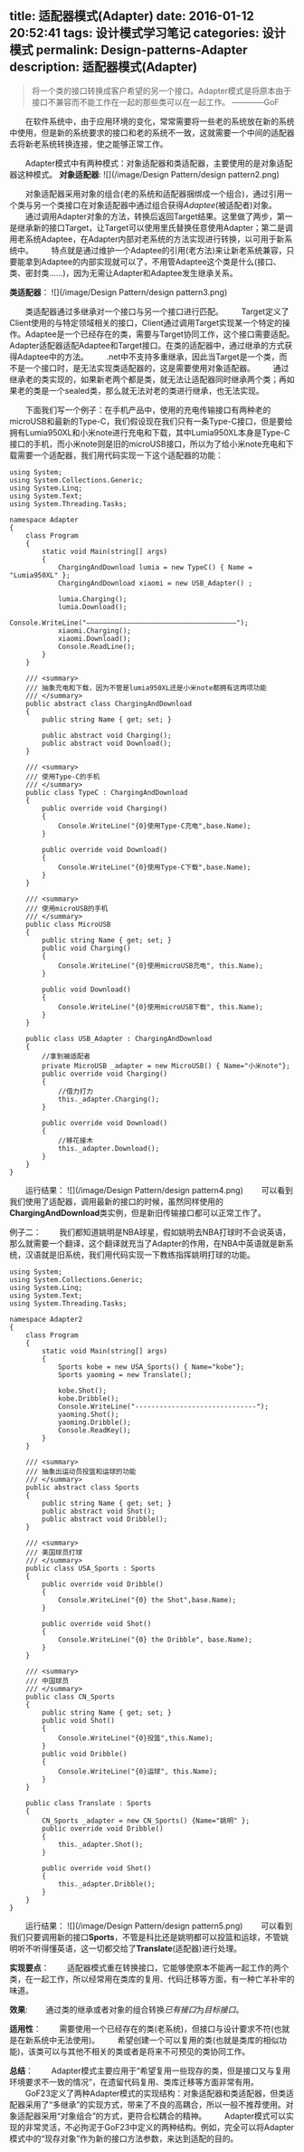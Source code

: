 title: 适配器模式(Adapter)
date: 2016-01-12 20:52:41
tags: 设计模式学习笔记
categories: 设计模式
permalink: Design-patterns-Adapter
description: 适配器模式(Adapter)
---
>将一个类的接口转换成客户希望的另一个接口。Adapter模式是将原本由于接口不兼容而不能工作在一起的那些类可以在一起工作。       ————GoF  

　　在软件系统中，由于应用环境的变化，常常需要将一些老的系统放在新的系统中使用，但是新的系统要求的接口和老的系统不一致，这就需要一个中间的适配器去将新老系统转换连接，使之能够正常工作。<!--more-->

　　Adapter模式中有两种模式：对象适配器和类适配器，主要使用的是对象适配器这种模式。
**对象适配器**:
![](/image/Design Pattern/design pattern2.png)

　　对象适配器采用对象的组合(老的系统和适配器捆绑成一个组合)，通过引用一个类与另一个类接口在对象适配器中通过组合获得*Adaptee*(被适配者)对象。
　　通过调用Adapter对象的方法，转换后返回Target结果。这里做了两步，第一是继承新的接口Target，让Target可以使用里氏替换任意使用Adapter；第二是调用老系统Adaptee，在Adapter内部对老系统的方法实现进行转换，以可用于新系统中。
　　特点就是通过维护一个Adaptee的引用(老方法)来让新老系统兼容，只要能拿到Adaptee的内部实现就可以了，不用管Adaptee这个类是什么(接口、类、密封类……)，因为无需让Adapter和Adaptee发生继承关系。

**类适配器**：
![](/image/Design Pattern/design pattern3.png)

　　类适配器通过多继承对一个接口与另一个接口进行匹配。
　　Target定义了Client使用的与特定领域相关的接口，Client通过调用Target实现某一个特定的操作。Adaptee是一个已经存在的类，需要与Target协同工作，这个接口需要适配。  Adapter适配器适配Adaptee和Target接口。在类的适配器中，通过继承的方式获得Adaptee中的方法。
　　.net中不支持多重继承，因此当Target是一个类，而不是一个接口时，是无法实现类适配器的，这是需要使用对象适配器。
　　通过继承老的类实现的，如果新老两个都是类，就无法让适配器同时继承两个类；再如果老的类是一个sealed类，那么就无法对老的类进行继承，也无法实现。

　　下面我们写一个例子：在手机产品中，使用的充电传输接口有两种老的microUSB和最新的Type-C，我们假设现在我们只有一条Type-C接口，但是要给拥有Lumia950XL和小米note进行充电和下载，其中Lumia950XL本身是Type-C接口的手机，而小米note则是旧的microUSB接口，所以为了给小米note充电和下载需要一个适配器，我们用代码实现一下这个适配器的功能：
```
using System;
using System.Collections.Generic;
using System.Linq;
using System.Text;
using System.Threading.Tasks;

namespace Adapter
{
    class Program
    {
        static void Main(string[] args)
        {
            ChargingAndDownload lumia = new TypeC() { Name = "Lumia950XL" };
            ChargingAndDownload xiaomi = new USB_Adapter() ;

            lumia.Charging();
            lumia.Download();
            Console.WriteLine("—————————————————————————————————————");
            xiaomi.Charging();
            xiaomi.Download();
            Console.ReadLine();
        }
    }

    /// <summary>
    /// 抽象充电和下载，因为不管是lumia950XL还是小米note都拥有这两项功能
    /// </summary>
    public abstract class ChargingAndDownload
    {
        public string Name { get; set; }

        public abstract void Charging();
        public abstract void Download();
    }

    /// <summary>
    /// 使用Type-C的手机
    /// </summary>
    public class TypeC : ChargingAndDownload
    {
        public override void Charging()
        {
            Console.WriteLine("{0}使用Type-C充电",base.Name);
        }

        public override void Download()
        {
            Console.WriteLine("{0}使用Type-C下载",base.Name);
        }
    }

    /// <summary>
    /// 使用microUSB的手机
    /// </summary>
    public class MicroUSB 
    {
        public string Name { get; set; }
        public void Charging()
        {
            Console.WriteLine("{0}使用microUSB充电", this.Name);
        }

        public void Download()
        {
            Console.WriteLine("{0}使用microUSB下载", this.Name);
        }
    }

    public class USB_Adapter : ChargingAndDownload
    {
        //拿到被适配者
        private MicroUSB _adapter = new MicroUSB() { Name="小米note"};
        public override void Charging()
        {
            //借力打力
            this._adapter.Charging();  
        }

        public override void Download()
        {
            //移花接木
            this._adapter.Download();
        }
    }
}

```
　　运行结果：
![](/image/Design Pattern/design pattern4.png)
　　可以看到我们使用了适配器，调用最新的接口的时候，虽然同样使用的**ChargingAndDownload**类实例，但是新旧传输接口都可以正常工作了。

例子二：
　　我们都知道姚明是NBA球星，假如姚明去NBA打球时不会说英语，那么就需要一个翻译，这个翻译就充当了Adapter的作用，在NBA中英语就是新系统，汉语就是旧系统，我们用代码实现一下教练指挥姚明打球的功能。
```
using System;
using System.Collections.Generic;
using System.Linq;
using System.Text;
using System.Threading.Tasks;

namespace Adapter2
{
    class Program
    {
        static void Main(string[] args)
        {
            Sports kobe = new USA_Sports() { Name="kobe"};
            Sports yaoming = new Translate();

            kobe.Shot();
            kobe.Dribble();
            Console.WriteLine("------------------------------");
            yaoming.Shot();
            yaoming.Dribble();
            Console.ReadKey();
        }
    }

    /// <summary>
    /// 抽象出运动员投篮和运球的功能
    /// </summary>
    public abstract class Sports
    {
        public string Name { get; set; }
        public abstract void Shot();
        public abstract void Dribble();
    }

    /// <summary>
    /// 美国球员打球
    /// </summary>
    public class USA_Sports : Sports
    {
        public override void Dribble()
        {
            Console.WriteLine("{0} the Shot",base.Name);
        }

        public override void Shot()
        {
            Console.WriteLine("{0} the Dribble", base.Name);
        }
    }

    /// <summary>
    /// 中国球员
    /// </summary>
    public class CN_Sports
    {
        public string Name { get; set; }
        public void Shot()
        {
            Console.WriteLine("{0}投篮",this.Name);
        }
        public void Dribble()
        {
            Console.WriteLine("{0}运球", this.Name);
        }
    }

    public class Translate : Sports
    {
        CN_Sports _adapter = new CN_Sports() {Name="姚明" };
        public override void Dribble()
        {
            this._adapter.Shot();
        }

        public override void Shot()
        {
            this._adapter.Dribble();
        }
    }
}

```
　　运行结果：
![](/image/Design Pattern/design pattern5.png)
　　可以看到我们只要调用新的接口**Sports**，不管是科比还是姚明都可以投篮和运球，不管姚明听不听得懂英语，这一切都交给了**Translate**(适配器)进行处理。


**实现要点**：
　　适配器模式重在转换接口，它能够使原本不能再一起工作的两个类，在一起工作，所以经常用在类库的复用、代码迁移等方面，有一种亡羊补牢的味道。

**效果**:
　　通过类的继承或者对象的组合转换*已有接口*为*目标接口*。

**适用性**：
　　需要使用一个已经存在的类(老系统)，但接口与设计要求不符(也就是在新系统中无法使用)。
　　希望创建一个可以复用的类(也就是类库的相似功能)，该类可以与其他不相关的类或者是将来不可预见的类协同工作。

**总结**：
　　Adapter模式主要应用于“希望复用一些现存的类，但是接口又与复用环境要求不一致的情况”，在遗留代码复用、类库迁移等方面非常有用。
　　GoF23定义了两种Adapter模式的实现结构：对象适配器和类适配器，但类适配器采用了“多继承”的实现方式，带来了不良的高耦合，所以一般不推荐使用。对象适配器采用“对象组合”的方式，更符合松耦合的精神。
　　Adapter模式可以实现的非常灵活，不必拘泥于GoF23中定义的两种结构。例如，完全可以将Adapter模式中的“现存对象”作为新的接口方法参数，来达到适配的目的。